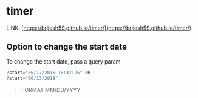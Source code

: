 # timer

LINK: [https://brijesh59.github.io/timer/](https://brijesh59.github.io/timer/)

## Option to change the start date

To change the start date, pass a query param

```js
?start="06/17/2018 18:37:25" OR
?start="06/17/2018"
```

> FORMAT MM/DD/YYYY
